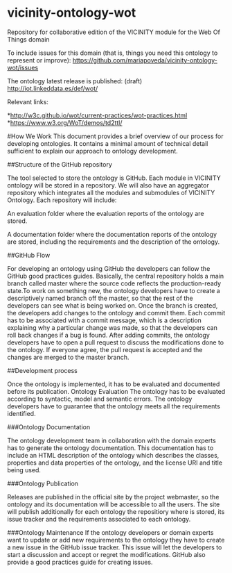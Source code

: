 # vicinity-ontology-wot
Repository for collaborative edition of the VICINITY module for the Web Of Things domain

To include issues for this domain (that is, things you need this ontology to represent or improve): https://github.com/mariapoveda/vicinity-ontology-wot/issues

The ontology latest release is published: (draft) http://iot.linkeddata.es/def/wot/

Relevant links:

*http://w3c.github.io/wot/current-practices/wot-practices.html
*https://www.w3.org/WoT/demos/td2ttl/

#How We Work
This document provides a brief overview of our process for developing ontologies. It contains a minimal amount of technical detail sufficient to explain our approach to ontology development.

##Structure of the GitHub repository

The tool selected to store the ontology is GitHub. Each module in VICINITY ontology will be stored in a repository. We will also have an aggregator repository which integrates all the modules and submodules of VICINITY Ontology. Each repository will include:

An evaluation folder where the evaluation reports of the ontology are stored.

A documentation folder where the documentation reports of the ontology are stored, including the requirements and the description of the ontology.

##GitHub Flow

For developing an ontology using GitHub the developers can follow the GitHub good practices guides. Basically, the central repository holds a main branch called master where the source code reflects the production-ready state.To work on something new, the ontology developers have to create a descriptively named branch off the master, so that the rest of the developers can see what is being worked on. Once the branch is created, the developers add changes to the ontology and commit them. Each commit has to be associated with a commit message, which is a description explaining why a particular change was made, so that the developers can roll back changes if a bug is found. After adding commits, the ontology developers have to open a pull request to discuss the modifications done to the ontology. If everyone agree, the pull request is accepted and the changes are merged to the master branch.

##Development process

Once the ontology is implemented, it has to be evaluated and documented before its publication.
Ontology Evaluation
The ontology has to be evaluated according to syntactic, model and semantic errors. The ontology developers have to guarantee that the ontology meets all the requirements identified.

###Ontology Documentation

The ontology development team in collaboration with the domain experts has to generate the ontology documentation. This documentation has to include an HTML description of the ontology which describes the classes, properties and data properties of the ontology, and the license URI and title being used.

###Ontology Publication

Releases are published in the official site by the project webmaster, so the ontology and its documentation will be accessible to all the users. The site will publish additionally for each ontology the repositiory where is stored, its issue tracker and the requirements associated to each ontology.

###Ontology Maintenance
If the ontology developers or domain experts want to update or add new requirements to the ontology they have to create a new issue in the GitHub issue tracker. This issue will let the developers to start a discussion and accept or regret the modifications. GitHub also provide a good practices guide for creating issues. 
